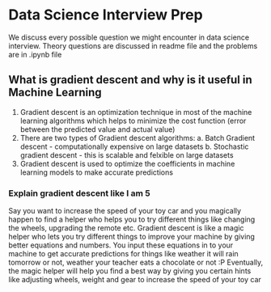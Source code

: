 # Data Science Interview Prep
We discuss every possible question we might encounter in data science interview. Theory questions are discussed in readme file and the problems are in .ipynb file

## What is gradient descent and why is it useful in Machine Learning

1. Gradient descent is an optimization technique in most of the machine learning algorithms which helps to minimize the cost function (error between the predicted value and actual value)
2. There are two types of Gradient descent algorithms:
   a. Batch Gradient descent - computationally expensive on large datasets
   b. Stochastic gradient descent - this is scalable and felxible on large datasets
3. Gradient descent is used to optimize the coefficients in machine learning models to make accurate predictions

### Explain gradient descent like I am 5

Say you want to increase the speed of your toy car and you magically happen to find a helper who helps you to try different things like changing the wheels, upgrading the remote etc. Gradient descent is like a magic helper who lets you try different things to improve your machine by giving better equations and numbers. You input these equations in to your machine to get accurate predictions for things like weather it will rain tomorrow or not, weather your teacher eats a chocolate or not :P Eventually, the magic helper will help you find a best way by giving you certain hints like adjusting wheels, weight and gear to increase the speed of your toy car
    



